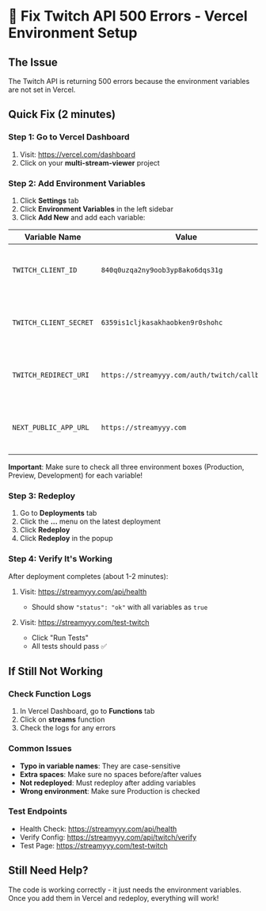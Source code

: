 # 🚨 Fix Twitch API 500 Errors - Vercel Environment Setup

## The Issue
The Twitch API is returning 500 errors because the environment variables are not set in Vercel.

## Quick Fix (2 minutes)

### Step 1: Go to Vercel Dashboard
1. Visit: https://vercel.com/dashboard
2. Click on your **multi-stream-viewer** project

### Step 2: Add Environment Variables
1. Click **Settings** tab
2. Click **Environment Variables** in the left sidebar
3. Click **Add New** and add each variable:

| Variable Name | Value | Environment |
|--------------|-------|-------------|
| `TWITCH_CLIENT_ID` | `840q0uzqa2ny9oob3yp8ako6dqs31g` | ✅ Production, ✅ Preview, ✅ Development |
| `TWITCH_CLIENT_SECRET` | `6359is1cljkasakhaobken9r0shohc` | ✅ Production, ✅ Preview, ✅ Development |
| `TWITCH_REDIRECT_URI` | `https://streamyyy.com/auth/twitch/callback` | ✅ Production, ✅ Preview, ✅ Development |
| `NEXT_PUBLIC_APP_URL` | `https://streamyyy.com` | ✅ Production, ✅ Preview, ✅ Development |

**Important**: Make sure to check all three environment boxes (Production, Preview, Development) for each variable!

### Step 3: Redeploy
1. Go to **Deployments** tab
2. Click the **...** menu on the latest deployment
3. Click **Redeploy**
4. Click **Redeploy** in the popup

### Step 4: Verify It's Working
After deployment completes (about 1-2 minutes):

1. Visit: https://streamyyy.com/api/health
   - Should show `"status": "ok"` with all variables as `true`

2. Visit: https://streamyyy.com/test-twitch
   - Click "Run Tests"
   - All tests should pass ✅

## If Still Not Working

### Check Function Logs
1. In Vercel Dashboard, go to **Functions** tab
2. Click on **streams** function
3. Check the logs for any errors

### Common Issues
- **Typo in variable names**: They are case-sensitive
- **Extra spaces**: Make sure no spaces before/after values
- **Not redeployed**: Must redeploy after adding variables
- **Wrong environment**: Make sure Production is checked

### Test Endpoints
- Health Check: https://streamyyy.com/api/health
- Verify Config: https://streamyyy.com/api/twitch/verify
- Test Page: https://streamyyy.com/test-twitch

## Still Need Help?
The code is working correctly - it just needs the environment variables. Once you add them in Vercel and redeploy, everything will work!